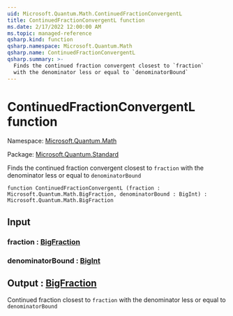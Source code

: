 ```yaml
---
uid: Microsoft.Quantum.Math.ContinuedFractionConvergentL
title: ContinuedFractionConvergentL function
ms.date: 2/17/2022 12:00:00 AM
ms.topic: managed-reference
qsharp.kind: function
qsharp.namespace: Microsoft.Quantum.Math
qsharp.name: ContinuedFractionConvergentL
qsharp.summary: >-
  Finds the continued fraction convergent closest to `fraction`
  with the denominator less or equal to `denominatorBound`
---
```


# ContinuedFractionConvergentL function

Namespace: [Microsoft.Quantum.Math](xref:Microsoft.Quantum.Math)

Package: [Microsoft.Quantum.Standard](https://nuget.org/packages/Microsoft.Quantum.Standard)


Finds the continued fraction convergent closest to `fraction`with the denominator less or equal to `denominatorBound`

```qsharp
function ContinuedFractionConvergentL (fraction : Microsoft.Quantum.Math.BigFraction, denominatorBound : BigInt) : Microsoft.Quantum.Math.BigFraction
```


## Input

### fraction : [BigFraction](xref:Microsoft.Quantum.Math.BigFraction)




### denominatorBound : [BigInt](xref:microsoft.quantum.qsharp.valueliterals#bigint-literals)





## Output : [BigFraction](xref:Microsoft.Quantum.Math.BigFraction)

Continued fraction closest to `fraction`with the denominator less or equal to `denominatorBound`
